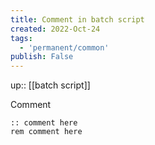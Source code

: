 ```yaml
---
title: Comment in batch script
created: 2022-Oct-24
tags:
  - 'permanent/common'
publish: False
---
```

up:: [[batch script]]

Comment
```batch
:: comment here
rem comment here
```
